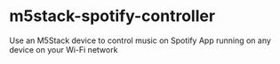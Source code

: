 # m5stack-spotify-controller
Use an M5Stack device to control music on Spotify App running on any device on your Wi-Fi network
